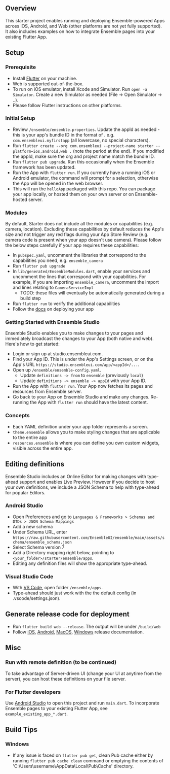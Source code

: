 ## Overview
This starter project enables running and deploying Ensemble-powered Apps across iOS, Android, and Web (other platforms are not yet fully supported). It also includes examples on how to integrate Ensemble pages into your existing Flutter App.

## Setup
### Prerequisite
- Install [Flutter](https://docs.flutter.dev/get-started/install) on your machine. 
- Web is supported out-of-the-box. 
- To run on iOS emulator, install Xcode and Simulator. Run `open -a Simulator`. Create a new Simulator as needed (File -> Open Simulator -> ..).
- Please follow Flutter instructions on other platforms.

### Initial Setup
- Review `/ensemble/ensemble.properties`. Update the appId as needed - this is your app's bundle ID in the format of <reversed-domain>.<project name> e.g. `com.ensembleui.myfirstapp` (all lowercase, no special characters). 
- Run `flutter create --org com.ensembleui --project-name starter --platform=ios,android,web .` (note the period at the end). If you modified the appId, make sure the org and project name match the bundle ID.
- Run `flutter pub upgrade`. Run this occasionally when the Ensemble framework has been updated.
- Run the App with `flutter run`. If you currently have a running iOS or Android emulator, the command will prompt for a selection, otherwise the App will be opened in the web browser.
- This will run the `helloApp` packaged with this repo. You can package your app locally, or hosted them on your own server or on Ensemble-hosted server. 

### Modules
By default, Starter does not include all the modules or capabilities (e.g. camera, location). Excluding these capabilities by default reduces the App's size and not trigger any red flags during your App Store Review (e.g. camera code is present when your app doesn't use camera). Please follow the below steps carefully if your app requires these capabilities:
- In `pubspec.yaml`, uncomment the libraries that correspond to the capabilities you need, e.g. `ensemble_camera`
- Run `flutter pub upgrade`
- In `lib/generated/EnsembleModules.dart`, enable your services and uncomment the lines that correspond with your capabilities. For example, if you are importing `ensemble_camera`, uncomment the import and lines relating to `CameraServiceImpl`
  - TODO: these files will eventually be automatically generated during a build step
- Run `flutter run` to verify the additional capabilities
- Follow the [docs](https://docs.ensembleui.com/#/deploy/1-prepare-app) on deploying your app 

### Getting Started with Ensemble Studio
Ensemble Studio enables you to make changes to your pages and immediately broadcast the changes to your App (both native and web). Here's how to get started:
- Login or sign up at studio.ensembleui.com.
- Find your App ID. This is under the App's Settings screen, or on the App's URL `https://studio.ensembleui.com/app/<appId>/...`.
- Open up `/ensemble/ensemble-config.yaml`. 
  - Update `definitions -> from` to `ensemble` (previously `local`)
  - Update `definitions -> ensemble -> appId` with your App ID.
- Run the App with `flutter run`. Your App now fetches its pages and resources from Ensemble server.
- Go back to your App on Ensemble Studio and make any changes. Re-running the App with `flutter run` should have the latest content.

### Concepts
- Each YAML definition under your app folder represents a screen.
- `theme.ensemble` allows you to make styling changes that are applicable to the entire app
- `resources.ensemble` is where you can define you own custom widgets, visible across the entire app.

## Editing definitions
Ensemble Studio includes an Online Editor for making changes with type-ahead support and enables Live Preview. However if you decide to host your own definitions, we include a JSON Schema to help with type-ahead for popular Editors.
### Android Studio
- Open Preferences and go to `Languages & Frameworks > Schemas and DTDs > JSON Schema Mappings`
- Add a new schema
- Under Schema URL, enter `https://raw.githubusercontent.com/EnsembleUI/ensemble/main/assets/schema/ensemble_schema.json`
- Select Schema version 7
- Add a Directory mapping right below, pointing to `<your_folder>/starter/ensemble/apps`.
- Editing any definition files will show the appropriate type-ahead.

### Visual Studio Code
- With [VS Code](https://code.visualstudio.com/download), open folder `/ensemble/apps`. 
- Type-ahead should just work with the the default config (in .vscode/settings.json).

## Generate release code for deployment 
- Run `flutter build web --release`. The output will be under `/build/web`
- Follow [iOS](https://docs.flutter.dev/deployment/ios), [Android](https://docs.flutter.dev/deployment/android), [MacOS](https://docs.flutter.dev/deployment/macos), [Windows](https://docs.flutter.dev/deployment/windows) release documentation.

## Misc
### Run with remote definition (to be continued)
To take advantage of Server-driven UI (change your UI at anytime from the server), you can host these definitions on your file server.

### For Flutter developers
Use [Android Studio](https://developer.android.com/studio) to open this project and run `main.dart`.
To incorporate Ensemble pages to your existing Flutter App, see `example_existing_app_*.dart`.

## Build Tips
### Windows
- If any issue is faced on `flutter pub get`, clean Pub cache either by running `flutter pub cache clean` command or emptying the contents of 'C:\Users\username\AppData\Local\Pub\Cache' directory.
